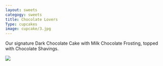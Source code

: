 ```yaml
---
layout: sweets
categogy: sweets
title: Chocolate Lovers
Type: cupcakes
image: cupcake/3.jpg
---
```

Our signature Dark Chocolate Cake with Milk Chocolate Frosting, topped with Chocolate Shavings.

![](site.baseurl}}/images/cupcake/3.jpg)
